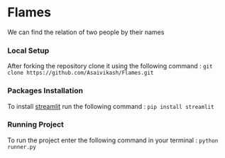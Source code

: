 # Flames
We can find the relation of two people by their names

### Local Setup
After forking the repository clone it using the following command :
```git clone https://github.com/Asaivikash/Flames.git```
### Packages Installation
To install [streamlit](https://docs.streamlit.io/) run the following command :
```pip install streamlit```
### Running Project
To run the project enter the following command in your terminal :
```python runner.py```

